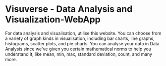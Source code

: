 # Visuverse - Data Analysis and Visualization-WebApp

For data analysis and visualisation, utilise this website. 
You can choose from a variety of graph kinds in visualisation, including bar charts, line graphs, histograms, scatter plots, and pie charts.
You can analyse your data in Data Analysis since we've given you certain mathematical norms to help you understand it, like mean, min, max, standard deviation, count, and many more.
